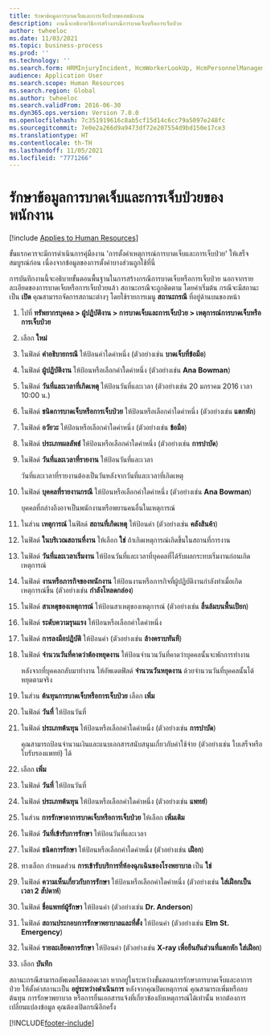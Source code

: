 ```yaml
---
title: รักษาข้อมูลการบาดเจ็บและการเจ็บป่วยของพนักงาน
description: งานนี้จะอธิบายวิธีการสร้างกรณีการบาดเจ็บหรือการเจ็บป่วย
author: twheeloc
ms.date: 11/03/2021
ms.topic: business-process
ms.prod: ''
ms.technology: ''
ms.search.form: HRMInjuryIncident, HcmWorkerLookUp, HcmPersonnelManagementWorkspace
audience: Application User
ms.search.scope: Human Resources
ms.search.region: Global
ms.author: twheeloc
ms.search.validFrom: 2016-06-30
ms.dyn365.ops.version: Version 7.0.0
ms.openlocfilehash: 7c351919616c8ab5cf15d14c6cc79a5097e248fc
ms.sourcegitcommit: 7e0e2a266d9a9473df72e207554d9bd150e17ce3
ms.translationtype: HT
ms.contentlocale: th-TH
ms.lasthandoff: 11/05/2021
ms.locfileid: "7771266"
---
```

# <a name="maintain-employee-injury-and-illness-information"></a>รักษาข้อมูลการบาดเจ็บและการเจ็บป่วยของพนักงาน

[!include [Applies to Human Resources](../includes/applies-to-hr.md)]



ขั้นแรกควรจะมีการดำเนินการคุ่มืองาน 'การตั้งค่าเหตุการณ์การบาดเจ็บและการเจ็บป่วย' ให้เสร็จสมบูรณ์ก่อน เนื่องจากข้อมูลของการตั้งค่าบางส่วนถูกใช้ที่นี่  



การบันทึกงานนี้จะอธิบายขั้นตอนพื้นฐานในการสร้างกรณีการบาดเจ็บหรือการเจ็บป่วย  นอกจากรายละเอียดของการบาดเจ็บหรือการเจ็บป่วยแล้ว สถานะกรณีจะถูกติดตาม โดยค่าเริ่มต้น กรณีจะมีสถานะเป็น **เปิด** คุณสามารถจัดการสถานะต่างๆ โดยใช้รายการเมนู **สถานะกรณี** ที่อยู่ด้านบนของหน้า

1. ไปที่ **ทรัพยากรบุคคล \> ผู้ปฏิบัติงาน \> การบาดเจ็บและการเจ็บป่วย \> เหตุการณ์การบาดเจ็บหรือการเจ็บป่วย**
2. เลือก **ใหม่**
3. ในฟิลด์ **คำอธิบายกรณี** ให้ป้อนค่าใดค่าหนึ่ง (ตัวอย่างเช่น **บาดเจ็บที่ข้อมือ**)
4. ในฟิลด์ **ผู้ปฏิบัติงาน** ให้ป้อนหรือเลือกค่าใดค่าหนึ่ง (ตัวอย่างเช่น **Ana Bowman**)
5. ในฟิลด์ **วันที่และเวลาที่เกิดเหตุ** ให้ป้อนวันที่และเวลา (ตัวอย่างเช่น 20 มกราคม 2016 เวลา 10:00 น.)
6. ในฟิลด์ **ชนิดการบาดเจ็บหรือการเจ็บป่วย** ให้ป้อนหรือเลือกค่าใดค่าหนึ่ง (ตัวอย่างเช่น **แตกหัก**)
7. ในฟิลด์ **อวัยวะ** ให้ป้อนหรือเลือกค่าใดค่าหนึ่ง (ตัวอย่างเช่น **ข้อมือ**)
8. ในฟิลด์ **ประเภทผลลัพธ์** ให้ป้อนหรือเลือกค่าใดค่าหนึ่ง (ตัวอย่างเช่น **การบำบัด**)
9. ในฟิลด์ **วันที่และเวลาที่รายงาน** ให้ป้อนวันที่และเวลา

    วันที่และเวลาที่รายงานต้องเป็นวันหลังจากวันที่และเวลาที่เกิดเหตุ

10. ในฟิลด์ **บุคคลที่รายงานกรณี** ให้ป้อนหรือเลือกค่าใดค่าหนึ่ง (ตัวอย่างเช่น **Ana Bowman**)

    บุคคลที่กล่างถึงอาจเป็นพนักงานหรือพยานคนอื่นในเหตุการณ์ 

11. ในส่วน **เหตุการณ์** ในฟิลด์ **สถานที่เกิดเหตุ** ให้ป้อนค่า (ตัวอย่างเช่น **คลังสินค้า**)
12. ในฟิลด์ **ในบริเวณสถานที่งาน** ให้เลือก **ใช่** ถ้าเกิดเหตุการณ์เกิดขึ้นในสถานที่การงาน
13. ในฟิลด์ **วันที่และเวลาเริ่มงาน** ให้ป้อนวันที่และเวลาที่บุคคลที่ได้รับผลกระทบเริ่มงานก่อนเกิดเหตุการณ์
14. ในฟิลด์ **งานหรือภารกิจของพนักงาน** ให้ป้อนงานหรือภารกิจที่ผู้ปฏิบัติงานกำลังทำเมื่อเกิดเหตุการณ์ขึ้น (ตัวอย่างเช่น **กำลังโหลดกล่อง**) 
15. ในฟิลด์ **สาเหตุของเหตุการณ์** ให้ป้อนสาเหตุของเหตุการณ์ (ตัวอย่างเช่น **ลื่นล้มบนพื้นเปียก**)
16. ในฟิลด์ **ระดับความรุนแรง** ให้ป้อนหรือเลือกค่าใดค่าหนึ่ง
17. ในฟิลด์ **การลงมือปฎิบัติ** ให้ป้อนค่า (ตัวอย่างเช่น **ล้างคราบทันที**)
18. ในฟิลด์ **จํานวนวันที่คาดว่าต้องหยุดงาน** ให้ป้อนจํานวนวันที่คาดว่าบุคคลนั้นจะพักการทำงาน

    หลังจากที่บุคคลกลับมาทำงาน ให้อัพเดตฟิลด์ **จำนวนวันหยุดงาน** ด้วยจำนวนวันที่บุคคลนั้นได้หยุดตามจริง

19. ในส่วน **ต้นทุนการบาดเจ็บหรือการเจ็บป่วย** เลือก **เพิ่ม**
20. ในฟิลด์ **วันที่** ให้ป้อนวันที่
21. ในฟิลด์ **ประเภทต้นทุน** ให้ป้อนหรือเลือกค่าใดค่าหนึ่ง (ตัวอย่างเช่น **การบำบัด**)

    คุณสามารถป้อนจำนวนเงินและแนบเอกสารสนับสนุนเกี่ยวกับค่าใช้จ่าย (ตัวอย่างเช่น ใบเสร็จหรือใบรับรองแพทย์) ได้

22. เลือก **เพิ่ม**
23. ในฟิลด์ **วันที่** ให้ป้อนวันที่
24. ในฟิลด์ **ประเภทต้นทุน** ให้ป้อนหรือเลือกค่าใดค่าหนึ่ง (ตัวอย่างเช่น **แพทย์**)
25. ในส่วน **การรักษาอาการบาดเจ็บหรือการเจ็บป่วย** ให้เลือก **เพิ่มเติม**
26. ในฟิลด์ **วันที่เข้ารับการรักษา** ให้ป้อนวันที่และเวลา
27. ในฟิลด์ **ชนิดการรักษา** ให้ป้อนหรือเลือกค่าใดค่าหนึ่ง (ตัวอย่างเช่น **เฝือก**)
28. ทางเลือก กำหนดส่วน **การเข้ารับบริการที่ห้องฉุกเฉินของโรงพยาบาล** เป็น **ใช่**
29. ในฟิลด์ **ความเห็นเกี่ยวกับการรักษา** ให้ป้อนหรือเลือกค่าใดค่าหนึ่ง (ตัวอย่างเช่น **ใส่เฝือกเป็นเวลา 2 สัปดาห์**)
30. ในฟิลด์ **ชื่อแพทย์ผู้รักษา** ให้ป้อนค่า (ตัวอย่างเช่น **Dr. Anderson**)
31. ในฟิลด์ **สถานประกอบการรักษาพยาบาลและที่ตั้ง** ให้ป้อนค่า (ตัวอย่างเช่น **Elm St. Emergency**)
32. ในฟิลด์ **รายละเอียดการรักษา** ให้ป้อนค่า (ตัวอย่างเช่น **X-ray เพื่อยืนยันส่วนที่แตกหัก ใส่เฝือก**)
33. เลือก **บันทึก**

สถานะกรณีสามารถอัพเดตได้ตลอดเวลา หากอยู่ในระหว่างขั้นตอนการรักษาการบาดเจ็บและอาการป่วย ให้ตั้งค่าสถานะเป็น **อยู่ระหว่างดำเนินการ** หลังจากคุณปิดเหตุการณ์ คุณสามารถเพิ่มหรือลบต้นทุน การรักษาพยาบาล หรือการยื่นเอกสารแจ้งที่เกี่ยวข้องกับเหตุการณ์ได้เท่านั้น  หากต้องการเปลี่ยนแปลงข้อมูล คุณต้องเปิดกรณีอีกครั้ง

[!INCLUDE[footer-include](../includes/footer-banner.md)]
